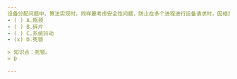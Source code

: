 ```yaml
---
设备分配问题中，算法实现时，同样要考虑安全性问题，防止在多个进程进行设备请求时，因相互等待对方释放所占设备所造成的()现象
- ( ) A.瓶颈 
- ( ) B.碎片 
- ( ) C.系统抖动 
- (x) D.死锁

> 知识点：死锁。
> D

---
```

